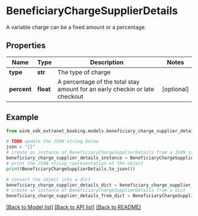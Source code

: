 # BeneficiaryChargeSupplierDetails

A variable charge can be a fixed amount or a percentage.

## Properties

Name | Type | Description | Notes
------------ | ------------- | ------------- | -------------
**type** | **str** | The type of charge | 
**percent** | **float** | A percentage of the total stay amount for an early checkin or late checkout | [optional] 

## Example

```python
from wink_sdk_extranet_booking.models.beneficiary_charge_supplier_details import BeneficiaryChargeSupplierDetails

# TODO update the JSON string below
json = "{}"
# create an instance of BeneficiaryChargeSupplierDetails from a JSON string
beneficiary_charge_supplier_details_instance = BeneficiaryChargeSupplierDetails.from_json(json)
# print the JSON string representation of the object
print(BeneficiaryChargeSupplierDetails.to_json())

# convert the object into a dict
beneficiary_charge_supplier_details_dict = beneficiary_charge_supplier_details_instance.to_dict()
# create an instance of BeneficiaryChargeSupplierDetails from a dict
beneficiary_charge_supplier_details_from_dict = BeneficiaryChargeSupplierDetails.from_dict(beneficiary_charge_supplier_details_dict)
```
[[Back to Model list]](../README.md#documentation-for-models) [[Back to API list]](../README.md#documentation-for-api-endpoints) [[Back to README]](../README.md)



